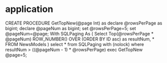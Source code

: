 # application
CREATE PROCEDURE  GetTopNew(@page Int) as declare @rowsPerPage as bigint;  declare @pageNum as bigint;  set @rowsPerPage=5;  set @pageNum=@page;    With SQLPaging As   (     Select Top(@rowsPerPage * @pageNum) ROW_NUMBER() OVER (ORDER BY ID asc)     as resultNum, *     FROM NewsModels ) select * from SQLPaging with (nolock) where resultNum > ((@pageNum - 1) * @rowsPerPage)  exec GetTopNew @page=5;
